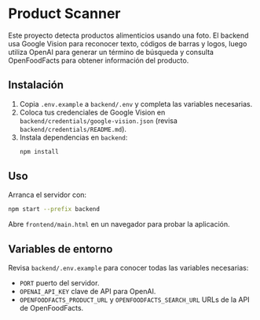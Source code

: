 # Product Scanner

Este proyecto detecta productos alimenticios usando una foto. El backend usa Google Vision para reconocer texto, códigos de barras y logos, luego utiliza OpenAI para generar un término de búsqueda y consulta OpenFoodFacts para obtener información del producto.

## Instalación

1. Copia `.env.example` a `backend/.env` y completa las variables necesarias.
2. Coloca tus credenciales de Google Vision en `backend/credentials/google-vision.json` (revisa `backend/credentials/README.md`).
3. Instala dependencias en `backend`:
   ```bash
   npm install
   ```

## Uso

Arranca el servidor con:
```bash
npm start --prefix backend
```
Abre `frontend/main.html` en un navegador para probar la aplicación.

## Variables de entorno

Revisa `backend/.env.example` para conocer todas las variables necesarias:
- `PORT` puerto del servidor.
- `OPENAI_API_KEY` clave de API para OpenAI.
- `OPENFOODFACTS_PRODUCT_URL` y `OPENFOODFACTS_SEARCH_URL` URLs de la API de OpenFoodFacts.


